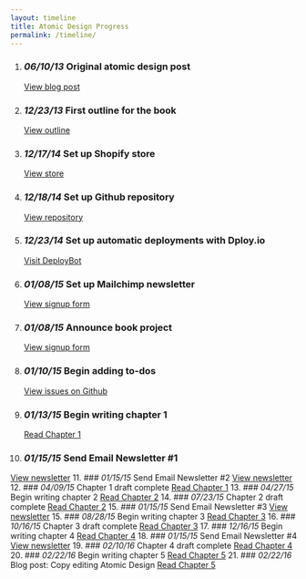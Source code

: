 ```yaml
---
layout: timeline
title: Atomic Design Progress
permalink: /timeline/
---
```


1. ### *06/10/13* Original atomic design post
   [View blog post](http://bradfrost.com/blog/post/atomic-web-design/)
2. ### *12/23/13* First outline for the book
   [View outline](https://gist.github.com/bradfrost/c90ef0c63fdc38ad4512)
3. ### *12/17/14* Set up Shopify store
   [View store](http://shop.bradfrost.com/products/atomic-design-ebook)
4. ### *12/18/14* Set up Github repository
   [View repository](https://github.com/bradfrost/atomic-design/)
5. ### *12/23/14* Set up automatic deployments with Dploy.io
   [Visit DeployBot](https://deploybot.com/)
6. ### *01/08/15* Set up Mailchimp newsletter
   [View signup form](http://atomicdesign.bradfrost.com/signup/)
7. ### *01/08/15* Announce book project
   [View signup form](http://bradfrost.com/blog/post/atomic-design-book/)
8. ### *01/10/15* Begin adding to-dos
   [View issues on Github](https://github.com/bradfrost/atomic-design/issues)
9. ### *01/13/15* Begin writing chapter 1
   [Read Chapter 1](http://atomicdesign.bradfrost.com/chapter-1/)
10. ### *01/15/15* Send Email Newsletter #1
   [View newsletter](http://us5.campaign-archive1.com/?u=6c0c3f4dcd40d88bc1cedb3fa&id=25eb2d93e6)
11. ### *01/15/15* Send Email Newsletter #2
   [View newsletter](http://us5.campaign-archive1.com/?u=6c0c3f4dcd40d88bc1cedb3fa&id=a80218ef20)
12. ### *04/09/15* Chapter 1 draft complete
   [Read Chapter 1](http://atomicdesign.bradfrost.com/chapter-1/)
13. ### *04/27/15* Begin writing chapter 2
   [Read Chapter 2](http://atomicdesign.bradfrost.com/chapter-2/)
14. ### *07/23/15* Chapter 2 draft complete
   [Read Chapter 2](http://atomicdesign.bradfrost.com/chapter-2/)
15. ### *01/15/15* Send Email Newsletter #3
  [View newsletter](http://us5.campaign-archive2.com/?u=6c0c3f4dcd40d88bc1cedb3fa&id=d7f9094e63)
15. ### *08/28/15* Begin writing chapter 3
   [Read Chapter 3](http://atomicdesign.bradfrost.com/chapter-3/)
16. ### *10/16/15* Chapter 3 draft complete
  [Read Chapter 3](http://atomicdesign.bradfrost.com/chapter-3/)
17. ### *12/16/15* Begin writing chapter 4
    [Read Chapter 4](http://atomicdesign.bradfrost.com/chapter-4/)
18. ### *01/15/15* Send Email Newsletter #4
  [View newsletter](http://us5.campaign-archive1.com/?u=6c0c3f4dcd40d88bc1cedb3fa&id=4a2b57dbe1)
19. ### *02/10/16* Chapter 4 draft complete
    [Read Chapter 4](http://atomicdesign.bradfrost.com/chapter-4/)
20. ### *02/22/16* Begin writing chapter 5
    [Read Chapter 5](http://atomicdesign.bradfrost.com/chapter-5/)
21. ### *02/22/16* Blog post: Copy editing Atomic Design
    [Read Chapter 5](http://bradfrost.com/blog/post/copy-editing-atomic-design/)
